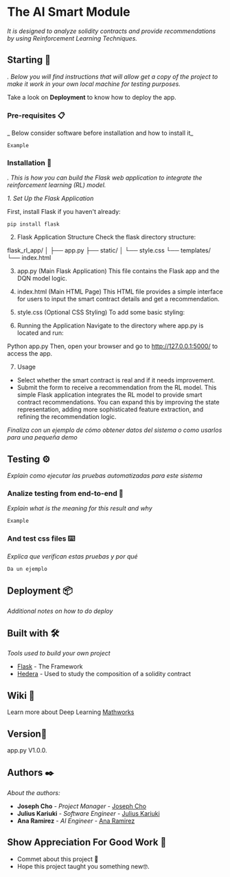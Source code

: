 # The AI Smart Module 

_It is designed to analyze solidity contracts and provide recommendations by using Reinforcement Learning Techniques._

## Starting 🚀

_. Below you will find instructions that will allow get a copy of the project to make it work in your own local machine for testing purposes._

Take a look on **Deployment** to know how to deploy the app.


### Pre-requisites 📋

_ Below consider software before installation and how to install it_

```
Example
```

### Installation 🔧

_.  This is how you can build the Flask web application to integrate the reinforcement learning (RL) model._



_1. Set Up the Flask Application_

First, install Flask if you haven't already:

```
pip install flask
```


2. Flask Application Structure
Check the flask directory structure:


flask_rl_app/
│
├── app.py
├── static/
│   └── style.css
└── templates/
    └── index.html

3. app.py (Main Flask Application)
This file  contains the Flask app and the DQN model logic.

4. index.html (Main HTML Page)
This HTML file provides a simple interface for users to input the smart contract details and get a recommendation.

5. style.css (Optional CSS Styling)
To add some basic styling:

6. Running the Application
Navigate to the directory where app.py is located and run:

Python app.py
Then, open your browser and go to http://127.0.0.1:5000/ to access the app.

7. Usage
* Select whether the smart contract is real and if it needs improvement.
* Submit the form to receive a recommendation from the RL model.
This simple Flask application integrates the RL model to provide smart contract recommendations. You can expand this by improving the state representation, adding more sophisticated feature extraction, and refining the recommendation logic.

_Finaliza con un ejemplo de cómo obtener datos del sistema o como usarlos para una pequeña demo_

## Testing ⚙️

_Explain como ejecutar las pruebas automatizadas para este sistema_

### Analize  testing from end-to-end 🔩

_Explain what is the meaning for this result and why_

```
Example
```

### And test css files ⌨️

_Explica que verifican estas pruebas y por qué_

```
Da un ejemplo
```

## Deployment 📦

_Additional notes on how to do  deploy_

## Built with 🛠️

_Tools used to build your own project_

* [Flask](https://flask.palletsprojects.com/en/3.0.x/) - The Framework
* [Hedera](https://hedera.com/learning/smart-contracts/smart-contract-security#:~:text=Smart%20contract%20security%20refers%20to,or%20interacting%20with%20smart%20contracts) - Used to study the composition of a solidity contract


## Wiki 📖

Learn more about Deep Learning [Mathworks](https://www.mathworks.com/discovery/deep-learning.html)

## Version📌

app.py V1.0.0.

## Authors ✒️
_About the authors:_

* **Joseph Cho** - *Project Manager* - [Joseph Cho](Joseph-hackathon)
* **Julius Kariuki** - *Software Engineer* - [Julius Kariuki](Julius-Ky)
* **Ana Ramirez** - *AI Engineer* - [Ana Ramirez](Ana1Pau)

## Show Appreciation For Good Work 🎁

* Commet about this project 📢
* Hope this project taught you something new🤓.



